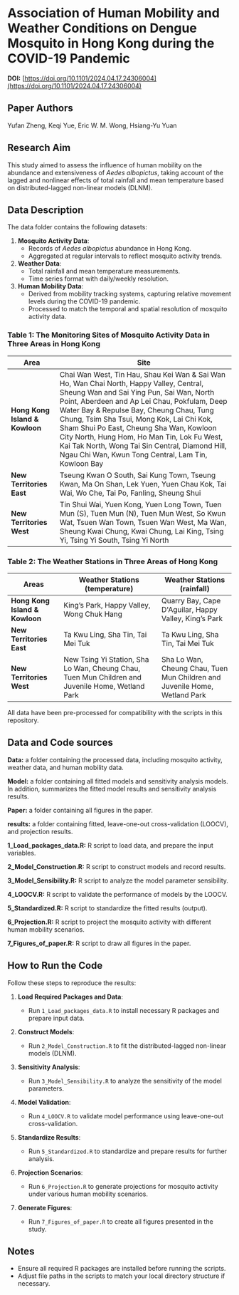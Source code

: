 # Association of Human Mobility and Weather Conditions on Dengue Mosquito in Hong Kong during the COVID-19 Pandemic

**DOI:** [https://doi.org/10.1101/2024.04.17.24306004](https://doi.org/10.1101/2024.04.17.24306004)

## Paper Authors

Yufan Zheng, Keqi Yue, Eric W. M. Wong, Hsiang-Yu Yuan

## Research Aim

This study aimed to assess the influence of human mobility on the abundance and extensiveness of *Aedes albopictus*, taking account of the lagged and nonlinear effects of total rainfall and mean temperature based on distributed-lagged non-linear models (DLNM).


## Data Description

The data folder contains the following datasets:
1. **Mosquito Activity Data**:
   - Records of *Aedes albopictus* abundance in Hong Kong.
   - Aggregated at regular intervals to reflect mosquito activity trends.
2. **Weather Data**:
   - Total rainfall and mean temperature measurements.
   - Time series format with daily/weekly resolution.
3. **Human Mobility Data**:
   - Derived from mobility tracking systems, capturing relative movement levels during the COVID-19 pandemic.
   - Processed to match the temporal and spatial resolution of mosquito activity data.
  
### Table 1: The Monitoring Sites of Mosquito Activity Data in Three Areas in Hong Kong

| Area                     | Site                                                                                                                                                                                                                                                                                                                                                                               |
|--------------------------|------------------------------------------------------------------------------------------------------------------------------------------------------------------------------------------------------------------------------------------------------------------------------------------------------------------------------------------------------------------------------------|
| **Hong Kong Island & Kowloon** | Chai Wan West, Tin Hau, Shau Kei Wan & Sai Wan Ho, Wan Chai North, Happy Valley, Central, Sheung Wan and Sai Ying Pun, Sai Wan, North Point, Aberdeen and Ap Lei Chau, Pokfulam, Deep Water Bay & Repulse Bay, Cheung Chau, Tung Chung, Tsim Sha Tsui, Mong Kok, Lai Chi Kok, Sham Shui Po East, Cheung Sha Wan, Kowloon City North, Hung Hom, Ho Man Tin, Lok Fu West, Kai Tak North, Wong Tai Sin Central, Diamond Hill, Ngau Chi Wan, Kwun Tong Central, Lam Tin, Kowloon Bay |
| **New Territories East** | Tseung Kwan O South, Sai Kung Town, Tseung Kwan, Ma On Shan, Lek Yuen, Yuen Chau Kok, Tai Wai, Wo Che, Tai Po, Fanling, Sheung Shui                                                                                                                                                                                                                                              |
| **New Territories West** | Tin Shui Wai, Yuen Kong, Yuen Long Town, Tuen Mun (S), Tuen Mun (N), Tuen Mun West, So Kwun Wat, Tsuen Wan Town, Tsuen Wan West, Ma Wan, Sheung Kwai Chung, Kwai Chung, Lai King, Tsing Yi, Tsing Yi South, Tsing Yi North                                                                                                                                                          |

### Table 2: The Weather Stations in Three Areas of Hong Kong

| Areas                    | Weather Stations (temperature)                                   | Weather Stations (rainfall)                                      |
|--------------------------|------------------------------------------------------------------|------------------------------------------------------------------|
| **Hong Kong Island & Kowloon** | King’s Park, Happy Valley, Wong Chuk Hang                      | Quarry Bay, Cape D'Aguilar, Happy Valley, King’s Park            |
| **New Territories East** | Ta Kwu Ling, Sha Tin, Tai Mei Tuk                               | Ta Kwu Ling, Sha Tin, Tai Mei Tuk                               |
| **New Territories West** | New Tsing Yi Station, Sha Lo Wan, Cheung Chau, Tuen Mun Children and Juvenile Home, Wetland Park | Sha Lo Wan, Cheung Chau, Tuen Mun Children and Juvenile Home, Wetland Park |

All data have been pre-processed for compatibility with the scripts in this repository.

## Data and Code sources

**Data:** a folder containing the processed data, including mosquito activity, weather data, and human mobility data.

**Model:** a folder containing all fitted models and sensitivity analysis models. In addition, summarizes the fitted model results and sensitivity analysis results.

**Paper:** a folder containing all figures in the paper.

**results:** a folder containing fitted, leave-one-out cross-validation (LOOCV), and projection results.

**1_Load_packages_data.R:** R script to load data, and prepare the input variables.

**2_Model_Construction.R:** R script to construct models and record results.

**3_Model_Sensibility.R:** R script to analyze the model parameter sensibility.

**4_LOOCV.R:** R script to validate the performance of models by the LOOCV.

**5_Standardized.R:** R script to standardize the fitted results (output).

**6_Projection.R:** R script to project the mosquito activity with different human mobility scenarios.

**7_Figures_of_paper.R:** R script to draw all figures in the paper.


## How to Run the Code

Follow these steps to reproduce the results:

1. **Load Required Packages and Data**:
   - Run `1_Load_packages_data.R` to install necessary R packages and prepare input data.

2. **Construct Models**:
   - Run `2_Model_Construction.R` to fit the distributed-lagged non-linear models (DLNM).

3. **Sensitivity Analysis**:
   - Run `3_Model_Sensibility.R` to analyze the sensitivity of the model parameters.

4. **Model Validation**:
   - Run `4_LOOCV.R` to validate model performance using leave-one-out cross-validation.

5. **Standardize Results**:
   - Run `5_Standardized.R` to standardize and prepare results for further analysis.

6. **Projection Scenarios**:
   - Run `6_Projection.R` to generate projections for mosquito activity under various human mobility scenarios.

7. **Generate Figures**:
   - Run `7_Figures_of_paper.R` to create all figures presented in the study.

## Notes

- Ensure all required R packages are installed before running the scripts.
- Adjust file paths in the scripts to match your local directory structure if necessary.
